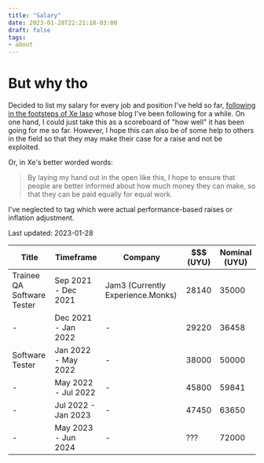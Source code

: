 ```yaml
---
title: "Salary"
date: 2023-01-28T22:21:18-03:00
draft: false
tags: 
- about
---
```


# But why tho

Decided to list my salary for every job and position I've held so far, [following in the footsteps of Xe Iaso](https://xeiaso.net/salary-transparency) whose blog I've been following for a while.
On one hand, I could just take this as a scoreboard of "how well" it has been going for me so far. However, I hope this can also be of some help to others in the field so that they may make their case for a raise and not be exploited.

Or, in Xe's better worded words:
> By laying my hand out in the open like this, I hope to ensure that people are better informed about how much money they can make, so that they can be paid equally for equal work.

I've neglected to tag which were actual performance-based raises or inflation adjustment.

Last updated: 2023-01-28

| Title | Timeframe | Company | \$\$\$ (UYU) | Nominal (UYU) |
| --- | --- | --- | --- | --- |
| Trainee QA Software Tester | Sep 2021 - Dec 2021 | Jam3 (Currently Experience.Monks) | 28140 | 35000 |
| - | Dec 2021 - Jan 2022 | - | 29220 | 36458 |
| Software Tester | Jan 2022 - May 2022 | - | 38000 | 50000 |
| - | May 2022 - Jul 2022 | - | 45800 | 59841 |
| - | Jul 2022 - Jan 2023 | - | 47450 | 63650 |
| - | May 2023 - Jun 2024 | - | ??? | 72000 |

